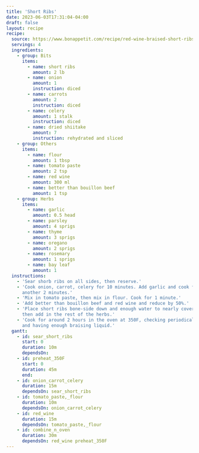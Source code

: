```yaml
---
title: 'Short Ribs'
date: 2023-06-03T17:31:04-04:00
draft: false
layout: recipe
recipe:
  source: https://www.bonappetit.com/recipe/red-wine-braised-short-ribs
  servings: 4
  ingredients:
    - group: Bits
      items:
        - name: short ribs
          amount: 2 lb
        - name: onion
          amount: 1
          instruction: diced
        - name: carrots
          amount: 2
          instruction: diced
        - name: celery
          amount: 1 stalk
          instruction: diced
        - name: dried shiitake
          amount: 7
          instruction: rehydrated and sliced
    - group: Others
      items:
        - name: flour
          amount: 1 tbsp
        - name: tomato paste
          amount: 2 tsp
        - name: red wine
          amount: 300 ml
        - name: better than bouillon beef
          amount: 1 tsp
    - group: Herbs
      items:
        - name: garlic
          amount: 0.5 head
        - name: parsley
          amount: 4 sprigs
        - name: thyme
          amount: 3 sprigs
        - name: oregano
          amount: 2 sprigs
        - name: rosemary
          amount: 1 sprigs
        - name: bay leaf
          amount: 1
  instructions:
    - 'Sear shorb ribs on all sides, then reserve.'
    - 'Cook onion, carrot, celery for 10 minutes. Add garlic and cook for
      another 2 minutes.'
    - 'Mix in tomato paste, then mix in flour. Cook for 1 minute.'
    - 'Add better than bouillon beef and red wine and reduce by 50%.'
    - 'Place short ribs bone-side down and enough water to nearly cover the beef,
      then add in the rest of the herbs.'
    - 'Cook for around 2 hours in the oven at 350F, checking periodically for tenderness
      and having enough braising liquid.'
  gantt:
    - id: sear_short_ribs
      start: 0
      duration: 10m
      dependsOn:
    - id: preheat_350F
      start: 0
      duration: 45m
      end:
    - id: onion_carrot_celery
      duration: 15m
      dependsOn: sear_short_ribs
    - id: tomato_paste,_flour
      duration: 10m
      dependsOn: onion_carrot_celery
    - id: red_wine
      duration: 15m
      dependsOn: tomato_paste,_flour
    - id: combine_n_oven
      duration: 30m
      dependsOn: red_wine preheat_350F
---
```

